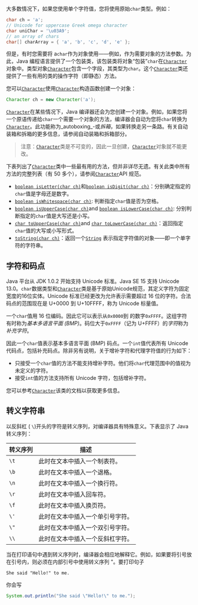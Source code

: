 大多数情况下，如果您使用单个字符值，您将使用原始`char`类型。例如：

```java
char ch = 'a'; 
// Unicode for uppercase Greek omega character
char uniChar = '\u03A9';
// an array of chars
char[] charArray = { 'a', 'b', 'c', 'd', 'e' };
```



但是，有时您需要将 a`char`作为对象使用——例如，作为需要对象的方法参数。为此，Java 编程语言提供了一个包装类，该包装类将对象“包装”`char`在[`Character`](https://docs.oracle.com/en/java/javase/17/docs/api/java.base/java/lang/Character.html)对象中。类型对象[`Character`](https://docs.oracle.com/en/java/javase/17/docs/api/java.base/java/lang/Character.html)包含一个字段，其类型为`char`。这个[`Character`](https://docs.oracle.com/en/java/javase/17/docs/api/java.base/java/lang/Character.html)类还提供了一些有用的类的操作字符（即静态）方法。

您可以[`Character`](https://docs.oracle.com/en/java/javase/17/docs/api/java.base/java/lang/Character.html)使用[`Character`](https://docs.oracle.com/en/java/javase/17/docs/api/java.base/java/lang/Character.html)构造函数创建一个对象：

```java
Character ch = new Character('a');
```



[`Character`](https://docs.oracle.com/en/java/javase/17/docs/api/java.base/java/lang/Character.html)在某些情况下，Java 编译器还会为您创建一个对象。例如，如果您将一个原语传递给`char`一个需要一个对象的方法，编译器会自动为您将`char`转换为  [`Character`](https://docs.oracle.com/en/java/javase/17/docs/api/java.base/java/lang/Character.html)。此功能称为_autoboxing_-或*拆箱*，如果转换走另一条路。有关自动装箱和拆箱的更多信息，请参阅自动装箱和拆箱部分。

> 注意：[`Character`](https://docs.oracle.com/en/java/javase/17/docs/api/java.base/java/lang/Character.html)类是不可变的，因此一旦创建，[`Character`](https://docs.oracle.com/en/java/javase/17/docs/api/java.base/java/lang/Character.html)对象就不能更改。

下表列出了[`Character`](https://docs.oracle.com/en/java/javase/17/docs/api/java.base/java/lang/Character.html)类中一些最有用的方法，但并非详尽无遗。有关此类中所有方法的完整列表（有 50 多个），请参阅[`Character`](https://docs.oracle.com/en/java/javase/17/docs/api/java.base/java/lang/Character.html)API 规范。

- [`boolean isLetter(char ch)`](https://docs.oracle.com/en/java/javase/17/docs/api/java.base/java/lang/Character.html#isLetter(char))和[`boolean isDigit(char ch)`](https://docs.oracle.com/en/java/javase/17/docs/api/java.base/java/lang/Character.html#isDigit(char))：分别确定指定的`char`值是字母还是数字。
- [`boolean isWhitespace(char ch)`](https://docs.oracle.com/en/java/javase/17/docs/api/java.base/java/lang/Character.html#isWhitespace(char)): 判断指定`char`值是否为空格。
- [`boolean isUpperCase(char ch)`](https://docs.oracle.com/en/java/javase/17/docs/api/java.base/java/lang/Character.html#isUpperCase(char))and [`boolean isLowerCase(char ch)`](https://docs.oracle.com/en/java/javase/17/docs/api/java.base/java/lang/Character.html#isLowerCase(char)): 分别判断指定的`char`值是大写还是小写。
- [`char toUpperCase(char ch)`](https://docs.oracle.com/en/java/javase/17/docs/api/java.base/java/lang/Character.html#toUpperCase(char))and [`char toLowerCase(char ch)`](https://docs.oracle.com/en/java/javase/17/docs/api/java.base/java/lang/Character.html#toLowerCase(char))：返回指定`char`值的大写或小写形式。
- [`toString(char ch)`](https://docs.oracle.com/en/java/javase/17/docs/api/java.base/java/lang/Character.html#toString(char))：返回一个[`String`](https://docs.oracle.com/en/java/javase/17/docs/api/java.base/java/lang/String.html) 表示指定字符值的对象——即一个单字符的字符串。

 

## 字符和码点

Java 平台从 JDK 1.0.2 开始支持 Unicode 标准。Java SE 15 支持 Unicode 13.0。`char`数据类型和[`Character`](https://docs.oracle.com/en/java/javase/17/docs/api/java.base/java/lang/Character.html)类是基于原始Unicode规范，其定义字符为固定宽度的16位实体。Unicode 标准已经更改为允许表示需要超过 16 位的字符。合法码点的范围现在是 U+0000 到 U+10FFFF，称为 Unicode 标量值。

一个`char`值用 16 位编码。因此它可以表示从`0x0000`到 的数字`0xFFFF`。这组字符有时称为*基本多语言平面 (BMP)*。码位大于`0xFFFF`（记为 U+FFFF）的*字符*称为*补充字符*。

因此一个`char`值表示基本多语言平面 (BMP) 码点。一个`int`值代表所有 Unicode 代码点，包括补充码点。除非另有说明，关于增补字符和代理字符值的行为如下：

- 只接受一个`char`值的方法不能支持增补字符。他们将`char`代理范围中的值视为未定义的字符。
- 接受`int`值的方法支持所有 Unicode 字符，包括增补字符。

您可以参考[`Character`](https://docs.oracle.com/en/java/javase/17/docs/api/java.base/java/lang/Character.html)该类的文档以获取更多信息。

 

## 转义字符串

以反斜杠 ( `\`)开头的字符是转义序列，对编译器具有特殊意义。下表显示了 Java 转义序列：

| 转义序列 | 描述                             |
| -------- | -------------------------------- |
| `\t`     | 此时在文本中插入一个制表符。     |
| `\b`     | 此时在文本中插入一个退格。       |
| `\n`     | 此时在文本中插入一个换行符。     |
| `\r`     | 此时在文本中插入回车符。         |
| `\f`     | 此时在文本中插入换页符。         |
| `\'`     | 此时在文本中插入一个单引号字符。 |
| `\"`     | 此时在文本中插入一个双引号字符。 |
| `\\`     | 此时在文本中插入一个反斜杠字符。 |

当在打印语句中遇到转义序列时，编译器会相应地解释它。例如，如果要将引号放在引号内，则必须在内部引号中使用转义序列 "。要打印句子

```shell
She said "Hello!" to me.
```



你会写

```java
System.out.println("She said \"Hello!\" to me.");
```